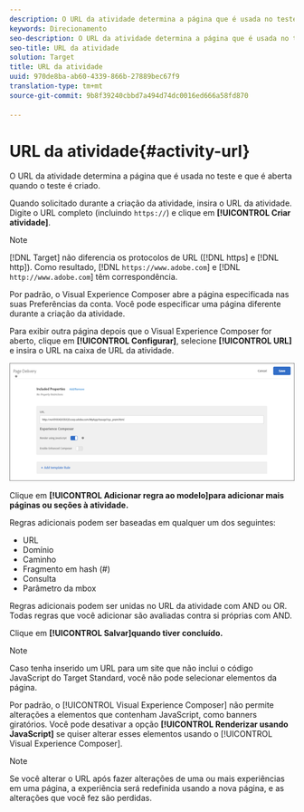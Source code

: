 ```yaml
---
description: O URL da atividade determina a página que é usada no teste e que é aberta quando o teste é criado.
keywords: Direcionamento
seo-description: O URL da atividade determina a página que é usada no teste e que é aberta quando o teste é criado.
seo-title: URL da atividade
solution: Target
title: URL da atividade
uuid: 970de8ba-ab60-4339-866b-27889bec67f9
translation-type: tm+mt
source-git-commit: 9b8f39240cbbd7a494d74dc0016ed666a58fd870

---
```



# URL da atividade{#activity-url}

O URL da atividade determina a página que é usada no teste e que é aberta quando o teste é criado.

Quando solicitado durante a criação da atividade, insira o URL da atividade. Digite o URL completo (incluindo `https://`) e clique em **[!UICONTROL Criar atividade]**.

>[!NOTE]
>
>[!DNL Target] não diferencia os protocolos de URL ([!DNL https] e [!DNL http]). Como resultado, [!DNL `https://www.adobe.com`] e [!DNL `http://www.adobe.com`] têm correspondência.

Por padrão, o Visual Experience Composer abre a página especificada nas suas Preferências da conta. Você pode especificar uma página diferente durante a criação da atividade.

Para exibir outra página depois que o Visual Experience Composer for aberto, clique em **[!UICONTROL Configurar]**, selecione **[!UICONTROL URL]** e insira o URL na caixa de URL da atividade.

![](assets/url-config.png)

Clique em **[!UICONTROL Adicionar regra ao modelo]para adicionar mais páginas ou seções à atividade.**

Regras adicionais podem ser baseadas em qualquer um dos seguintes:

* URL
* Domínio
* Caminho
* Fragmento em hash (#)
* Consulta
* Parâmetro da mbox

Regras adicionais podem ser unidas no URL da atividade com AND ou OR. Todas regras que você adicionar são avaliadas contra si próprias com AND.

Clique em **[!UICONTROL Salvar]quando tiver concluído.**

>[!NOTE]
>
>Caso tenha inserido um URL para um site que não inclui o código JavaScript do Target Standard, você não pode selecionar elementos da página.

Por padrão, o [!UICONTROL Visual Experience Composer] não permite alterações a elementos que contenham JavaScript, como banners giratórios. Você pode desativar a opção **[!UICONTROL Renderizar usando JavaScript]** se quiser alterar esses elementos usando o [!UICONTROL Visual Experience Composer].

>[!NOTE]
>
>Se você alterar o URL após fazer alterações de uma ou mais experiências em uma página, a experiência será redefinida usando a nova página, e as alterações que você fez são perdidas.
